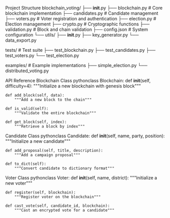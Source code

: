 Project Structure
blockchain_voting/
├── __init__.py
├── blockchain.py      # Core blockchain implementation
├── candidates.py      # Candidate management
├── voters.py          # Voter registration and authentication
├── election.py        # Election management
├── crypto.py          # Cryptographic functions
├── validation.py      # Block and chain validation
├── config.json        # System configuration
└── utils/
    ├── __init__.py
    ├── key_generator.py
    └── data_export.py
    
tests/                 # Test suite
├── test_blockchain.py
├── test_candidates.py
├── test_voters.py
└── test_election.py

examples/              # Example implementations
├── simple_election.py
└── distributed_voting.py




API Reference
Blockchain Class
pythonclass Blockchain:
    def __init__(self, difficulty=4):
        """Initialize a new blockchain with genesis block"""
        
    def add_block(self, data):
        """Add a new block to the chain"""
        
    def is_valid(self):
        """Validate the entire blockchain"""
        
    def get_block(self, index):
        """Retrieve a block by index"""
Candidate Class
pythonclass Candidate:
    def __init__(self, name, party, position):
        """Initialize a new candidate"""
        
    def add_proposal(self, title, description):
        """Add a campaign proposal"""
        
    def to_dict(self):
        """Convert candidate to dictionary format"""
Voter Class
pythonclass Voter:
    def __init__(self, name, district):
        """Initialize a new voter"""
        
    def register(self, blockchain):
        """Register voter on the blockchain"""
        
    def cast_vote(self, candidate_id, blockchain):
        """Cast an encrypted vote for a candidate"""
